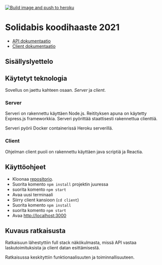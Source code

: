 [![Build image and push to heroku](https://github.com/veliValentine/solidabis-koodihaaste-2021/actions/workflows/build-push-heroku.yml/badge.svg?branch=master)](https://github.com/veliValentine/solidabis-koodihaaste-2021/actions/workflows/build-push-heroku.yml)
# Solidabis koodihaaste 2021
- [API dokumentaatio](./server/API.md)
- [Client dokumentaatio](./client/README.md)
## Sisällyslyettelo

## Käytetyt teknologia
Sovellus on jaettu kahteen osaan. *Server* ja *client*. 
### Server
Serveri on rakennettu käyttäen Node.js. Reitityksen apuna on käytetty Express.js frameworkkia. Serveri pyörittää staattisesti rakennettua clienttiä.

Serveri pyörii Docker containerissä Heroku serverillä.

### Client
Ohjelman client puoli on rakennettu käyttäen java scriptiä ja Reactia.

## Käyttöohjeet
- Kloonaa [repositorio](https://github.com/veliValentine/solidabis-koodihaaste-2021.git).
- Suorita komento `npm install` projektin juuressa
- suorita komento `npm start`
- Avaa uusi terminaali
- Siirry client kansioon (`cd client`)
- Suorita komento `npm install`
- suorita komento `npm start`
- Avaa [http://localhost:3000](http://localhost:3000/)
  
## Kuvaus ratkaisusta
Ratkaisuun lähestyttiin full stack näkökulmasta, missä API vastaa laskutoimituksista ja client datan esittämisestä.

Ratkaisussa keskityttiin funktionaalisuuten ja toiminnallisuuteen.